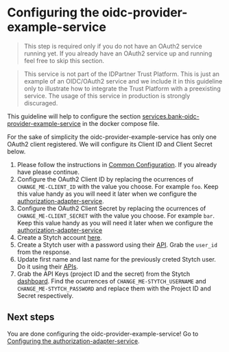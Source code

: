 # Configuring the oidc-provider-example-service
> This step is required only if you do not have an OAuth2 service running yet. If you already have an OAuth2 service up and running feel free to skip this section.

> This service is not part of the IDPartner Trust Platform. This is just an example of an OIDC/OAuth2 service and we include it in this guideline only to illustrate how to integrate the Trust Platform with a preexisting service. The usage of this service in production is strongly discuraged.

This guideline will help to configure the section [services.bank-oidc-provider-example-service](https://github.com/idpartner-app/trust-platform-example/blob/trustPlatformExample/docker-compose.yml#L21) in the docker compose file.

For the sake of simplicity the oidc-provider-example-service has only one OAuth2 client registered. We will configure its Client ID and Client Secret below.

1. Please follow the instructions in [Common Configuration](docs/common-configuration.md). If you already have please continue.
1. Configure the OAuth2 Client ID by replacing the ocurrences of `CHANGE_ME-CLIENT_ID` with the value you choose. For example `foo`. Keep this value handy as you will need it later when we configure the [authorization-adapter-service](docs/configuring-authorization-adapter-service.md).
1. Configure the OAuth2 Client Secret by replacing the ocurrences of `CHANGE_ME-CLIENT_SECRET` with the value you choose. For example `bar`. Keep this value handy as you will need it later when we configure the [authorization-adapter-service](docs/configuring-authorization-adapter-service.md)
1. Create a Stytch account [here](https://stytch.com/start-now).
1. Create a Stytch user with a password using their [API](https://stytch.com/docs/api/password-create). Grab the `user_id` from the response.
1. Update first name and last name for the previously creted Stytch user. Do it using their [APIs](https://stytch.com/docs/api/update-user).
1. Grab the API Keys (project ID and the secret) from the Stytch [dashboard](https://stytch.com/dashboard/api-keys). Find the ocurrences of `CHANGE_ME-STYTCH_USERNAME` and `CHANGE_ME-STYTCH_PASSWORD` and replace them with the Project ID and Secret respectively.

## Next steps
You are done configuring the oidc-provider-example-service! Go to [Configuring the authorization-adapter-service](docs/configuring-authorization-adapter-service.md).